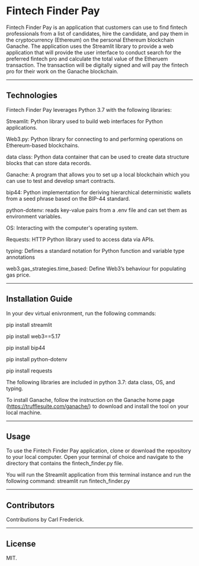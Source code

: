 # Fintech Finder Pay

Fintech Finder Pay is an application that customers can use to find fintech professionals from a list of candidates, hire the candidate, and pay them in the cryptocurrency (Ethereum) on the personal Ethereum blockchain Ganache. The application uses the Streamlit library to provide a web application that will provide the user interface to conduct search for the preferred fintech pro and calculate the total value of the Etheruem transaction. The transaction will be digitally signed and will pay the fintech pro for their work on the Ganache blockchain. 

---

## Technologies

Fintech Finder Pay leverages Python 3.7 with the following libraries:

Streamlit: Python library used to build web interfaces for Python applications.

Web3.py: Python library for connecting to and performing operations on Ethereum-based blockchains.

data class: Python data container that can be used to create data structure blocks that can store data records.

Ganache: A program that allows you to set up a local blockchain which you can use to test and develop smart contracts.

bip44: Python implementation for deriving hierarchical deterministic wallets from a seed phrase based on the BIP-44 standard. 

python-dotenv: reads key-value pairs from a .env file and can set them as environment variables.

OS: Interacting with the computer's operating system.

Requests: HTTP Python library used to access data via APIs.

typing: Defines a standard notation for Python function and variable type annotations

web3.gas_strategies.time_based: Define Web3’s behaviour for populating gas price.

---

## Installation Guide

In your dev virtual enivronment, run the following commands:

pip install streamlit

pip install web3==5.17

pip install bip44

pip install python-dotenv

pip install requests

The following libraries are included in python 3.7: data class, OS, and typing.

To install Ganache, follow the instruction on the Ganache home page (https://trufflesuite.com/ganache/) to download and install the tool on your local machine.

----

## Usage

To use the Fintech Finder Pay application, clone or download the repository to your local computer. Open your terminal of choice and navigate to the directory that contains the fintech_finder.py file.

You will run the Streamlit application from this terminal instance and run the following command:  streamlit run fintech_finder.py

---

## Contributors

Contributions by Carl Frederick.

---

## License

MIT.